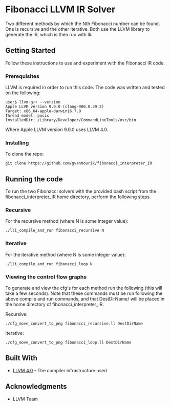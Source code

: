 # Fibonacci LLVM IR Solver

Two different methods by which the Nth Fibonacci number can be found. One is recursive and the other iterative. Both use the LLVM library to generate the IR, which is then run with lli.  

## Getting Started

Follow these instructions to use and experiment with the Fibonacci IR code.

### Prerequisites

LLVM is required in order to run this code. The code was written and tested on the following:

```
user$ llvm-g++ --version
Apple LLVM version 9.0.0 (clang-900.0.39.2)
Target: x86_64-apple-darwin16.7.0
Thread model: posix
InstalledDir: /Library/Developer/CommandLineTools/usr/bin
```
Where Apple LLVM version 9.0.0 uses LLVM 4.0.

### Installing

To clone the repo:

```
git clone https://github.com/gvanmourik/fibonacci_interpreter_IR
```

## Running the code

To run the two Fibonacci solvers with the provided bash script from the fibonacci_interpreter_IR home directory, perform the following steps.

### Recursive

For the recursive method (where N is some integer value):

```
./lli_compile_and_run fibonacci_recursive N
```

### Iterative

For the iterative method (where N is some integer value):

```
./lli_compile_and_run fibonacci_loop N
```

### Viewing the control flow graphs

To generate and view the cfg's for each method run the following (this will take a few seconds). Note that these commands must be run following the above compile and run commands, and that DestDirName/ will be placed in the home directory of fibonacci_interpreter_IR.

Recursive:
```
./cfg_move_convert_to_png fibonacci_recursive.ll DestDirName
```

Iterative:
```
./cfg_move_convert_to_png fibonacci_loop.ll DestDirName
```

## Built With

* [LLVM 4.0](https://releases.llvm.org/4.0.1/docs/ReleaseNotes.html) - The compiler infrastructure used

## Acknowledgments

* LLVM Team

